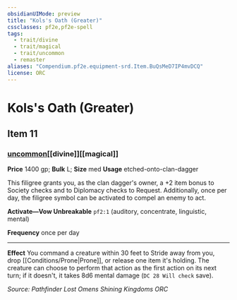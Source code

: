 ```yaml
---
obsidianUIMode: preview
title: "Kols's Oath (Greater)"
cssclasses: pf2e,pf2e-spell
tags:
  - trait/divine
  - trait/magical
  - trait/uncommon
  - remaster
aliases: "Compendium.pf2e.equipment-srd.Item.BuQsMeD7IP4mvDCQ"
license: ORC
---
```

# Kols's Oath (Greater)
## Item 11
### [uncommon](uncommon "Uncommon Rarity Trait")[[divine]][[magical]]


**Price** 1400 gp; 
**Bulk** L; **Size** med
**Usage** etched-onto-clan-dagger

This filigree grants you, as the clan dagger's owner, a +2 item bonus to Society checks and to Diplomacy checks to Request. Additionally, once per day, the filigree symbol can be activated to compel an enemy to act.

**Activate—Vow Unbreakable** `pf2:1` (auditory, concentrate, linguistic, mental)

**Frequency** once per day

* * *

**Effect** You command a creature within 30 feet to Stride away from you, drop [[Conditions/Prone|Prone]], or release one item it's holding. The creature can choose to perform that action as the first action on its next turn; if it doesn't, it takes 8d6 mental damage (`DC 28 Will check` save).

*Source: Pathfinder Lost Omens Shining Kingdoms*
*ORC*